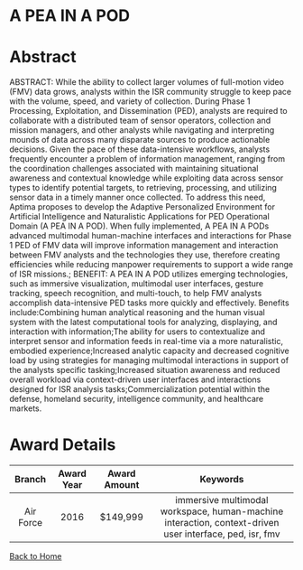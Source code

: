 
A PEA IN A POD
==============

# Abstract


ABSTRACT: While the ability to collect larger volumes of full-motion video (FMV) data grows, analysts within the ISR community struggle to keep pace with the volume, speed, and variety of collection. During Phase 1 Processing, Exploitation, and Dissemination (PED), analysts are required to collaborate with a distributed team of sensor operators, collection and mission managers, and other analysts while navigating and interpreting mounds of data across many disparate sources to produce actionable decisions. Given the pace of these data-intensive workflows, analysts frequently encounter a problem of information management, ranging from the coordination challenges associated with maintaining situational awareness and contextual knowledge while exploiting data across sensor types to identify potential targets, to retrieving, processing, and utilizing sensor data in a timely manner once collected. To address this need, Aptima proposes to develop the Adaptive Personalized Environment for Artificial Intelligence and Naturalistic Applications for PED Operational Domain (A PEA IN A POD). When fully implemented, A PEA IN A PODs advanced multimodal human-machine interfaces and interactions for Phase 1 PED of FMV data will improve information management and interaction between FMV analysts and the technologies they use, therefore creating efficiencies while reducing manpower requirements to support a wide range of ISR missions.; BENEFIT: A PEA IN A POD utilizes emerging technologies, such as immersive visualization, multimodal user interfaces, gesture tracking, speech recognition, and multi-touch, to help FMV analysts accomplish data-intensive PED tasks more quickly and effectively. Benefits include:Combining human analytical reasoning and the human visual system with the latest computational tools for analyzing, displaying, and interaction with information;The ability for users to contextualize and interpret sensor and information feeds in real-time via a more naturalistic, embodied experience;Increased analytic capacity and decreased cognitive load by using strategies for managing multimodal interactions in support of the analysts specific tasking;Increased situation awareness and reduced overall workload via context-driven user interfaces and interactions designed for ISR analysis tasks;Commercialization potential within the defense, homeland security, intelligence community, and healthcare markets.  

# Award Details

|Branch|Award Year|Award Amount|Keywords|
| :---: | :---: | :---: | :---: |
|Air Force|2016|$149,999|immersive multimodal workspace, human-machine interaction, context-driven user interface, ped, isr, fmv|
  
  


[Back to Home](https://github.com/chrischow/dod_sbir_awards)